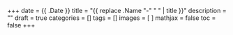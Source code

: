 +++
date = {{ .Date }}
title = "{{ replace .Name "-" " " | title }}"
description = ""
draft = true
categories = []
tags = []
images = [
]
mathjax = false
toc = false
+++
